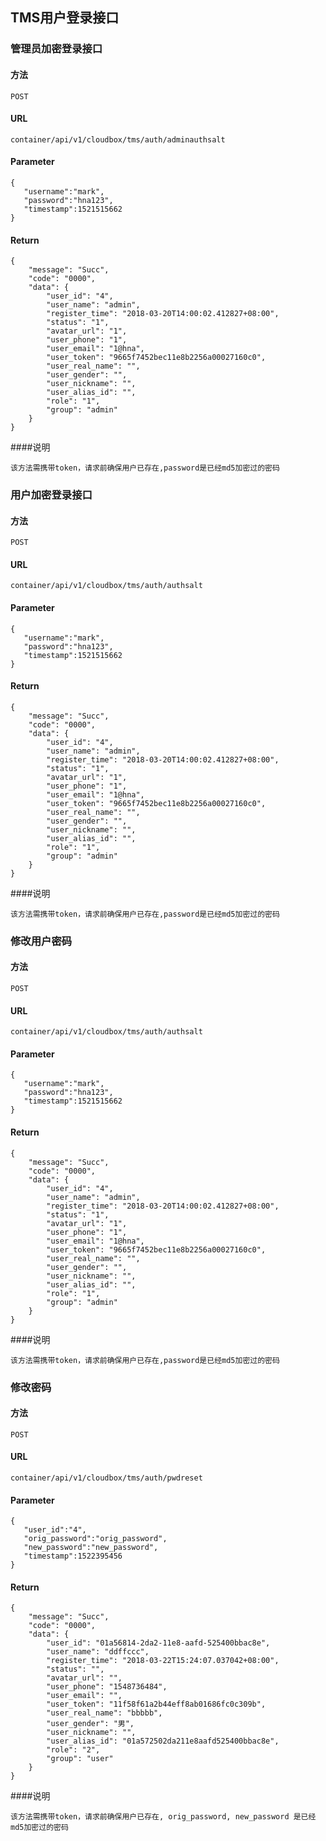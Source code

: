 ## TMS用户登录接口

### 管理员加密登录接口
#### 方法
`POST`

#### URL

`container/api/v1/cloudbox/tms/auth/adminauthsalt`

#### Parameter

```
{
   "username":"mark",
   "password":"hna123",
   "timestamp":1521515662
}
```

#### Return

```
{
    "message": "Succ",
    "code": "0000",
    "data": {
        "user_id": "4",
        "user_name": "admin",
        "register_time": "2018-03-20T14:00:02.412827+08:00",
        "status": "1",
        "avatar_url": "1",
        "user_phone": "1",
        "user_email": "1@hna",
        "user_token": "9665f7452bec11e8b2256a00027160c0",
        "user_real_name": "",
        "user_gender": "",
        "user_nickname": "",
        "user_alias_id": "",
        "role": "1",
        "group": "admin"
    }
}
```
####说明
```
该方法需携带token，请求前确保用户已存在,password是已经md5加密过的密码
```
### 用户加密登录接口
#### 方法
`POST`

#### URL

`container/api/v1/cloudbox/tms/auth/authsalt`

#### Parameter

```
{
   "username":"mark",
   "password":"hna123",
   "timestamp":1521515662
}
```

#### Return

```
{
    "message": "Succ",
    "code": "0000",
    "data": {
        "user_id": "4",
        "user_name": "admin",
        "register_time": "2018-03-20T14:00:02.412827+08:00",
        "status": "1",
        "avatar_url": "1",
        "user_phone": "1",
        "user_email": "1@hna",
        "user_token": "9665f7452bec11e8b2256a00027160c0",
        "user_real_name": "",
        "user_gender": "",
        "user_nickname": "",
        "user_alias_id": "",
        "role": "1",
        "group": "admin"
    }
}
```
####说明
```
该方法需携带token，请求前确保用户已存在,password是已经md5加密过的密码
```
### 修改用户密码
#### 方法
`POST`

#### URL

`container/api/v1/cloudbox/tms/auth/authsalt`

#### Parameter

```
{
   "username":"mark",
   "password":"hna123",
   "timestamp":1521515662
}
```

#### Return

```
{
    "message": "Succ",
    "code": "0000",
    "data": {
        "user_id": "4",
        "user_name": "admin",
        "register_time": "2018-03-20T14:00:02.412827+08:00",
        "status": "1",
        "avatar_url": "1",
        "user_phone": "1",
        "user_email": "1@hna",
        "user_token": "9665f7452bec11e8b2256a00027160c0",
        "user_real_name": "",
        "user_gender": "",
        "user_nickname": "",
        "user_alias_id": "",
        "role": "1",
        "group": "admin"
    }
}
```
####说明
```
该方法需携带token，请求前确保用户已存在,password是已经md5加密过的密码
```
### 修改密码
#### 方法
`POST`

#### URL

`container/api/v1/cloudbox/tms/auth/pwdreset`

#### Parameter

```
{
   "user_id":"4",
   "orig_password":"orig_password",
   "new_password":"new_password",
   "timestamp":1522395456
}
```

#### Return

```
{
    "message": "Succ",
    "code": "0000",
    "data": {
        "user_id": "01a56814-2da2-11e8-aafd-525400bbac8e",
        "user_name": "ddffccc",
        "register_time": "2018-03-22T15:24:07.037042+08:00",
        "status": "",
        "avatar_url": "",
        "user_phone": "1548736484",
        "user_email": "",
        "user_token": "11f58f61a2b44eff8ab01686fc0c309b",
        "user_real_name": "bbbbb",
        "user_gender": "男",
        "user_nickname": "",
        "user_alias_id": "01a572502da211e8aafd525400bbac8e",
        "role": "2",
        "group": "user"
    }
}
```
####说明
```
该方法需携带token，请求前确保用户已存在, orig_password, new_password 是已经md5加密过的密码
```